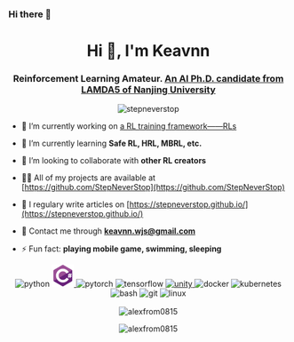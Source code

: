 ### Hi there 👋

<h1 align="center">Hi 👋, I'm Keavnn</h1>
<h3 align="center">Reinforcement Learning Amateur. <a href="http://www.lamda.nju.edu.cn/wangjianshu/">An AI Ph.D. candidate from LAMDA5 of Nanjing University</a></h3>

<p align="center"> <img src="https://komarev.com/ghpvc/?username=stepneverstop" alt="stepneverstop" /> </p>

- 🔭 I’m currently working on [a RL training framework——RLs](https://github.com/StepNeverStop/RLs)

- 🌱 I’m currently learning **Safe RL, HRL, MBRL, etc.**

- 👯 I’m looking to collaborate with **other RL creators**

- 👨‍💻 All of my projects are available at [https://github.com/StepNeverStop](https://github.com/StepNeverStop)

- 📝 I regulary write articles on [https://stepneverstop.github.io/](https://stepneverstop.github.io/)

- 💬 Contact me through **keavnn.wjs@gmail.com**

- ⚡ Fun fact: **playing mobile game, swimming, sleeping**

<p align="center">
  <img src="https://www.vectorlogo.zone/logos/python/python-icon.svg" alt="python" width="40" height="40"/> 
  <a href="https://www.w3schools.com/cs/" target="_blank"> 
    <img src="https://raw.githubusercontent.com/devicons/devicon/master/icons/csharp/csharp-original.svg" alt="csharp" width="40" height="40"/> 
  </a> 
  <img src="https://www.vectorlogo.zone/logos/pytorch/pytorch-icon.svg" alt="pytorch" width="40" height="40"/> 
  <img src="https://www.vectorlogo.zone/logos/tensorflow/tensorflow-icon.svg" alt="tensorflow" width="40" height="40"/>
  <a href="https://unity.com/" target="_blank"> 
    <img src="https://www.vectorlogo.zone/logos/unity3d/unity3d-icon.svg" alt="unity" width="40" height="40"/> 
  </a> 
  <img src="https://www.vectorlogo.zone/logos/docker/docker-icon.svg" alt="docker" width="40" height="40"/> 
  <img src="https://www.vectorlogo.zone/logos/kubernetes/kubernetes-icon.svg" alt="kubernetes" width="40" height="40"/> 
  <img src="https://www.vectorlogo.zone/logos/gnu_bash/gnu_bash-icon.svg" alt="bash" width="40" height="40"/> 
  <img src="https://www.vectorlogo.zone/logos/git-scm/git-scm-icon.svg" alt="git" width="40" height="40"/> 
  <img src="https://www.vectorlogo.zone/logos/linux/linux-icon.svg" alt="linux" width="40" height="40"/> 
</p>

<p align="center"><img align="center" src="https://github-readme-stats.vercel.app/api/top-langs/?username=alexfrom0815&layout=compact&hide=html" alt="alexfrom0815" /></p>

<p align="center"><img src="https://github-readme-stats.vercel.app/api?username=alexfrom0815&show_icons=true" alt="alexfrom0815" /></p>

<!-- https://github.com/rahuldkjain/github-profile-readme-generator -->

<!--
**alexfrom0815/alexfrom0815** is a ✨ _special_ ✨ repository because its `README.md` (this file) appears on your GitHub profile.

Here are some ideas to get you started:

- 🔭 I’m currently working on ...
- 🌱 I’m currently learning ...
- 👯 I’m looking to collaborate on ...
- 🤔 I’m looking for help with ...
- 💬 Ask me about ...
- 📫 How to reach me: ...
- 😄 Pronouns: ...
- ⚡ Fun fact: ...
-->
